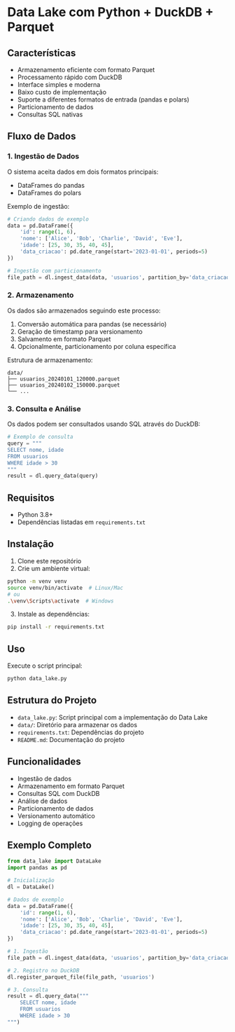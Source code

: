 # Data Lake com Python + DuckDB + Parquet


## Características

- Armazenamento eficiente com formato Parquet
- Processamento rápido com DuckDB
- Interface simples e moderna
- Baixo custo de implementação
- Suporte a diferentes formatos de entrada (pandas e polars)
- Particionamento de dados
- Consultas SQL nativas

## Fluxo de Dados

### 1. Ingestão de Dados
O sistema aceita dados em dois formatos principais:
- DataFrames do pandas
- DataFrames do polars

Exemplo de ingestão:
```python
# Criando dados de exemplo
data = pd.DataFrame({
    'id': range(1, 6),
    'nome': ['Alice', 'Bob', 'Charlie', 'David', 'Eve'],
    'idade': [25, 30, 35, 40, 45],
    'data_criacao': pd.date_range(start='2023-01-01', periods=5)
})

# Ingestão com particionamento
file_path = dl.ingest_data(data, 'usuarios', partition_by='data_criacao')
```

### 2. Armazenamento
Os dados são armazenados seguindo este processo:
1. Conversão automática para pandas (se necessário)
2. Geração de timestamp para versionamento
3. Salvamento em formato Parquet
4. Opcionalmente, particionamento por coluna específica

Estrutura de armazenamento:
```
data/
├── usuarios_20240101_120000.parquet
├── usuarios_20240102_150000.parquet
└── ...
```

### 3. Consulta e Análise
Os dados podem ser consultados usando SQL através do DuckDB:
```python
# Exemplo de consulta
query = """
SELECT nome, idade 
FROM usuarios 
WHERE idade > 30
"""
result = dl.query_data(query)
```

## Requisitos

- Python 3.8+
- Dependências listadas em `requirements.txt`

## Instalação

1. Clone este repositório
2. Crie um ambiente virtual:
```bash
python -m venv venv
source venv/bin/activate  # Linux/Mac
# ou
.\venv\Scripts\activate  # Windows
```
3. Instale as dependências:
```bash
pip install -r requirements.txt
```

## Uso

Execute o script principal:
```bash
python data_lake.py
```

## Estrutura do Projeto

- `data_lake.py`: Script principal com a implementação do Data Lake
- `data/`: Diretório para armazenar os dados
- `requirements.txt`: Dependências do projeto
- `README.md`: Documentação do projeto

## Funcionalidades

- Ingestão de dados
- Armazenamento em formato Parquet
- Consultas SQL com DuckDB
- Análise de dados
- Particionamento de dados
- Versionamento automático
- Logging de operações

## Exemplo Completo

```python
from data_lake import DataLake
import pandas as pd

# Inicialização
dl = DataLake()

# Dados de exemplo
data = pd.DataFrame({
    'id': range(1, 6),
    'nome': ['Alice', 'Bob', 'Charlie', 'David', 'Eve'],
    'idade': [25, 30, 35, 40, 45],
    'data_criacao': pd.date_range(start='2023-01-01', periods=5)
})

# 1. Ingestão
file_path = dl.ingest_data(data, 'usuarios', partition_by='data_criacao')

# 2. Registro no DuckDB
dl.register_parquet_file(file_path, 'usuarios')

# 3. Consulta
result = dl.query_data("""
    SELECT nome, idade 
    FROM usuarios 
    WHERE idade > 30
""") 